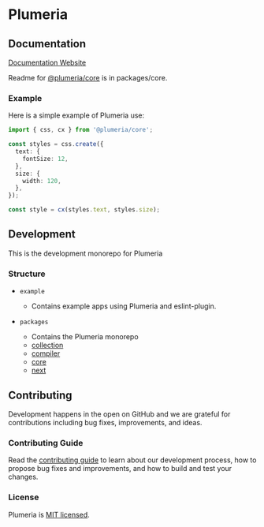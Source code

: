 # Plumeria

## Documentation

[Documentation Website](https://plumeria-docs.vercel.app/)

Readme for [@plumeria/core](https://github.com/zss-in-js/plumeria/tree/main/packages/core) is in packages/core.

### Example

Here is a simple example of Plumeria use:

```ts
import { css, cx } from '@plumeria/core';

const styles = css.create({
  text: {
    fontSize: 12,
  },
  size: {
    width: 120,
  },
});

const style = cx(styles.text, styles.size);
```

## Development

This is the development monorepo for Plumeria

### Structure

- `example`

  - Contains example apps using Plumeria and eslint-plugin.

- `packages`
  - Contains the Plumeria monorepo
  - [collection](https://github.com/zss-in-js/plumeria/tree/main/packages/collection)
  - [compiler](https://github.com/zss-in-js/plumeria/tree/main/packages/compiler)
  - [core](https://github.com/zss-in-js/plumeria/tree/main/packages/core)
  - [next](https://github.com/zss-in-js/plumeria/tree/main/packages/next)

## Contributing

Development happens in the open on GitHub and we are grateful for contributions including bug fixes, improvements, and ideas.

### Contributing Guide

Read the [contributing guide](https://github.com/zss-in-js/plumeria/blob/main/CONTRIBUTING.md) to learn about our development process, how to propose bug fixes and improvements, and how to build and test your changes.

### License

Plumeria is [MIT licensed](https://github.com/zss-in-js/plumeria/blob/main/license).
